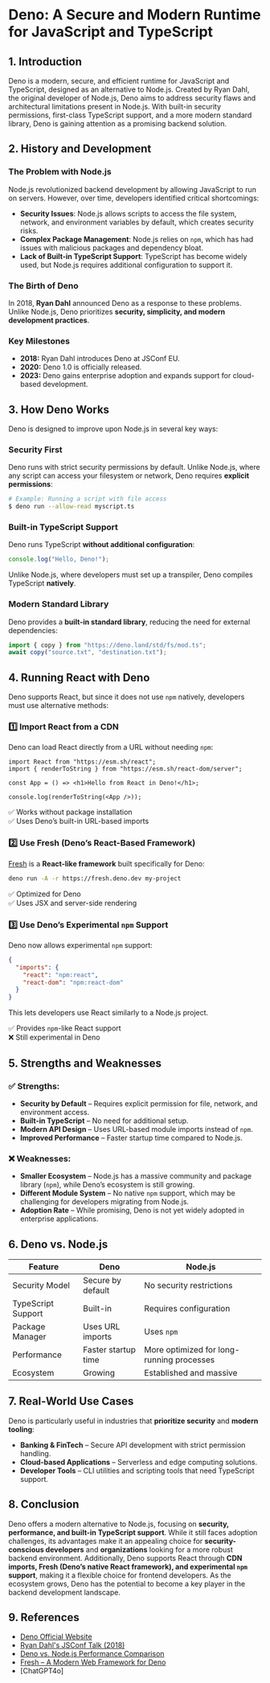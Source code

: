 # Deno: A Secure and Modern Runtime for JavaScript and TypeScript

## 1. Introduction

Deno is a modern, secure, and efficient runtime for JavaScript and TypeScript, designed as an alternative to Node.js. Created by Ryan Dahl, the original developer of Node.js, Deno aims to address security flaws and architectural limitations present in Node.js. With built-in security permissions, first-class TypeScript support, and a more modern standard library, Deno is gaining attention as a promising backend solution.

## 2. History and Development

### **The Problem with Node.js**

Node.js revolutionized backend development by allowing JavaScript to run on servers. However, over time, developers identified critical shortcomings:

- **Security Issues**: Node.js allows scripts to access the file system, network, and environment variables by default, which creates security risks.
- **Complex Package Management**: Node.js relies on `npm`, which has had issues with malicious packages and dependency bloat.
- **Lack of Built-in TypeScript Support**: TypeScript has become widely used, but Node.js requires additional configuration to support it.

### **The Birth of Deno**

In 2018, **Ryan Dahl** announced Deno as a response to these problems. Unlike Node.js, Deno prioritizes **security, simplicity, and modern development practices**.

### **Key Milestones**

- **2018:** Ryan Dahl introduces Deno at JSConf EU.
- **2020:** Deno 1.0 is officially released.
- **2023:** Deno gains enterprise adoption and expands support for cloud-based development.

## 3. How Deno Works

Deno is designed to improve upon Node.js in several key ways:

### **Security First**

Deno runs with strict security permissions by default. Unlike Node.js, where any script can access your filesystem or network, Deno requires **explicit permissions**:

```bash
# Example: Running a script with file access
$ deno run --allow-read myscript.ts
```

### **Built-in TypeScript Support**

Deno runs TypeScript **without additional configuration**:

```typescript
console.log("Hello, Deno!");
```

Unlike Node.js, where developers must set up a transpiler, Deno compiles TypeScript **natively**.

### **Modern Standard Library**

Deno provides a **built-in standard library**, reducing the need for external dependencies:

```typescript
import { copy } from "https://deno.land/std/fs/mod.ts";
await copy("source.txt", "destination.txt");
```

## 4. Running React with Deno

Deno supports React, but since it does not use `npm` natively, developers must use alternative methods:

### **1️⃣ Import React from a CDN**
Deno can load React directly from a URL without needing `npm`:
```tsx
import React from "https://esm.sh/react";
import { renderToString } from "https://esm.sh/react-dom/server";

const App = () => <h1>Hello from React in Deno!</h1>;

console.log(renderToString(<App />));
```
✅ Works without package installation  
✅ Uses Deno’s built-in URL-based imports  

### **2️⃣ Use Fresh (Deno’s React-Based Framework)**
[Fresh](https://fresh.deno.dev/) is a **React-like framework** built specifically for Deno:
```sh
deno run -A -r https://fresh.deno.dev my-project
```
✅ Optimized for Deno  
✅ Uses JSX and server-side rendering  

### **3️⃣ Use Deno’s Experimental `npm` Support**
Deno now allows experimental `npm` support:
```json
{
  "imports": {
    "react": "npm:react",
    "react-dom": "npm:react-dom"
  }
}
```
This lets developers use React similarly to a Node.js project.

✅ Provides `npm`-like React support  
❌ Still experimental in Deno  

## 5. Strengths and Weaknesses

### ✅ **Strengths:**

- **Security by Default** – Requires explicit permission for file, network, and environment access.
- **Built-in TypeScript** – No need for additional setup.
- **Modern API Design** – Uses URL-based module imports instead of `npm`.
- **Improved Performance** – Faster startup time compared to Node.js.

### ❌ **Weaknesses:**

- **Smaller Ecosystem** – Node.js has a massive community and package library (`npm`), while Deno’s ecosystem is still growing.
- **Different Module System** – No native `npm` support, which may be challenging for developers migrating from Node.js.
- **Adoption Rate** – While promising, Deno is not yet widely adopted in enterprise applications.

## 6. Deno vs. Node.js

| Feature            | Deno                | Node.js                                   |
| ------------------ | ------------------- | ----------------------------------------- |
| Security Model     | Secure by default   | No security restrictions                  |
| TypeScript Support | Built-in            | Requires configuration                    |
| Package Manager    | Uses URL imports    | Uses `npm`                                |
| Performance        | Faster startup time | More optimized for long-running processes |
| Ecosystem          | Growing             | Established and massive                   |

## 7. Real-World Use Cases

Deno is particularly useful in industries that **prioritize security** and **modern tooling**:

- **Banking & FinTech** – Secure API development with strict permission handling.
- **Cloud-based Applications** – Serverless and edge computing solutions.
- **Developer Tools** – CLI utilities and scripting tools that need TypeScript support.

## 8. Conclusion

Deno offers a modern alternative to Node.js, focusing on **security, performance, and built-in TypeScript support**. While it still faces adoption challenges, its advantages make it an appealing choice for **security-conscious developers** and **organizations** looking for a more robust backend environment. Additionally, Deno supports React through **CDN imports, Fresh (Deno’s native React framework), and experimental `npm` support**, making it a flexible choice for frontend developers. As the ecosystem grows, Deno has the potential to become a key player in the backend development landscape.

## 9. References

- [Deno Official Website](https://deno.land/)
- [Ryan Dahl's JSConf Talk (2018)](https://www.youtube.com/watch?v=M3BM9TB-8yA)
- [Deno vs. Node.js Performance Comparison](https://deno.land/manual)
- [Fresh – A Modern Web Framework for Deno](https://fresh.deno.dev/)
- [ChatGPT4o]
